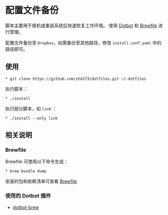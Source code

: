 # 配置文件备份

脚本主要用于换机或重装系统后快速恢复工作环境。
使用 [Dotbot](https://github.com/anishathalye/dotbot) 和 [Brewfile](https://github.com/Homebrew/homebrew-bundle) 进行管理。

配置文件备份至 `Dropbox`，如需备份至其他路径，修改 `install.conf.yaml` 中的路径即可。

## 使用

    * git clone https://github.com/zhd173/dotfiles.git ~/.dotfiles
    
执行脚本：

    * ./install
    
执行部分脚本，如 `link` ：

    * ./install --only link

## 相关说明

### Brewfile

Brewfile 可使用以下命令生成：

    * brew bundle dump
    
安装的包和依赖清单可查看 [Brewfile](./Brewfile)

### 使用的 Dotbot 插件

- [dotbot-brew](https://github.com/d12frosted/dotbot-brew)
